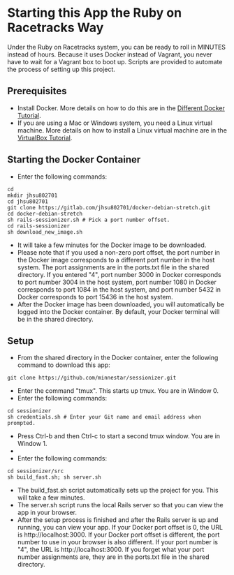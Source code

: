 # Starting this App the Ruby on Racetracks Way

Under the Ruby on Racetracks system, you can be ready to roll in MINUTES instead of hours.  Because it uses Docker instead of Vagrant, you never have to wait for a Vagrant box to boot up.  Scripts are provided to automate the process of setting up this project.

## Prerequisites
* Install Docker.  More details on how to do this are in the [Different Docker Tutorial](http://www.differentdockertutorial.com/).
* If you are using a Mac or Windows system, you need a Linux virtual machine.  More details on how to install a Linux virtual machine are in the [VirtualBox Tutorial](http://www.virtualboxtutorial.com/).

## Starting the Docker Container
* Enter the following commands:
```
cd
mkdir jhsu802701
cd jhsu802701
git clone https://gitlab.com/jhsu802701/docker-debian-stretch.git
cd docker-debian-stretch
sh rails-sessionizer.sh # Pick a port number offset.
cd rails-sessionizer
sh download_new_image.sh
```
* It will take a few minutes for the Docker image to be downloaded.
* Please note that if you used a non-zero port offset, the port number in the Docker image corresponds to a different port number in the host system.  The port assignments are in the ports.txt file in the shared directory.  If you entered "4", port number 3000 in Docker corresponds to port number 3004 in the host system, port number 1080 in Docker corresponds to port 1084 in the host system, and port number 5432 in Docker corresponds to port 15436 in the host system.
* After the Docker image has been downloaded, you will automatically be logged into the Docker container.  By default, your Docker terminal will be in the shared directory.

## Setup
* From the shared directory in the Docker container, enter the following command to download this app:
```
git clone https://github.com/minnestar/sessionizer.git
```
* Enter the command "tmux".  This starts up tmux.  You are in Window 0.
* Enter the following commands:
```
cd sessionizer
sh credentials.sh # Enter your Git name and email address when prompted.
```
* Press Ctrl-b and then Ctrl-c to start a second tmux window.  You are in Window 1.
* 
* Enter the following commands:
```
cd sessionizer/src
sh build_fast.sh; sh server.sh
```
* The build_fast.sh script automatically sets up the project for you.  This will take a few minutes.
* The server.sh script runs the local Rails server so that you can view the app in your browser.
* After the setup process is finished and after the Rails server is up and running, you can view your app.  If your Docker port offset is 0, the URL is http://localhost:3000.  If your Docker port offset is different, the port number to use in your browser is also different.  If your port number is "4", the URL is http://localhost:3000.  If you forget what your port number assignments are, they are in the ports.txt file in the shared directory.
